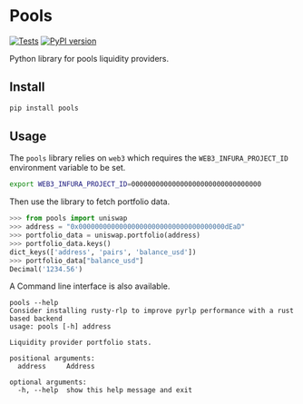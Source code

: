 # Pools

[![Tests](https://github.com/AndreMiras/libpools/workflows/Tests/badge.svg?branch=develop)](https://github.com/AndreMiras/libpools/actions?query=workflow%3ATests)
[![PyPI version](https://badge.fury.io/py/pools.svg)](https://badge.fury.io/py/pools)

Python library for pools liquidity providers.

## Install
```sh
pip install pools
```

## Usage
The `pools` library relies on `web3` which requires the `WEB3_INFURA_PROJECT_ID` environment variable to be set.
```sh
export WEB3_INFURA_PROJECT_ID=00000000000000000000000000000000
```
Then use the library to fetch portfolio data.
```python
>>> from pools import uniswap
>>> address = "0x000000000000000000000000000000000000dEaD"
>>> portfolio_data = uniswap.portfolio(address)
>>> portfolio_data.keys()
dict_keys(['address', 'pairs', 'balance_usd'])
>>> portfolio_data["balance_usd"]
Decimal('1234.56')
```
A Command line interface is also available.
```text
pools --help
Consider installing rusty-rlp to improve pyrlp performance with a rust based backend
usage: pools [-h] address

Liquidity provider portfolio stats.

positional arguments:
  address     Address

optional arguments:
  -h, --help  show this help message and exit
```
